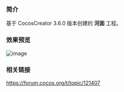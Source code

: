 ### 简介
基于 CocosCreator 3.6.0 版本创建的 **河面** 工程。

### 效果预览
![image](../../../gif/202206/2022063002.gif)

### 相关链接
https://forum.cocos.org/t/topic/121407